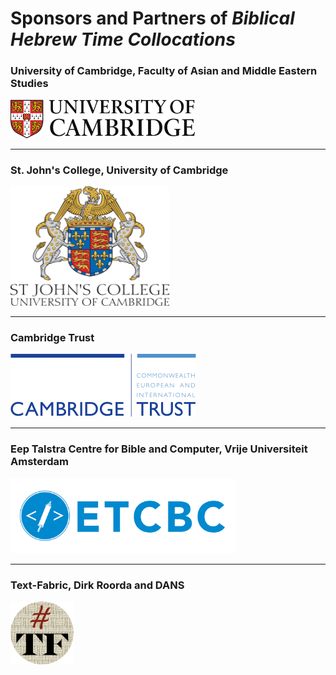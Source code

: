 # Sponsors and Partners of *Biblical Hebrew Time Collocations*

###  University of Cambridge, Faculty of Asian and Middle Eastern Studies
<a href="https://www.ames.cam.ac.uk"><img src="images/CambridgeU_color.jpg" width="295.25" height="61.375"></a>

<hr>

### St. John's College, University of Cambridge
<a href="https://www.joh.cam.ac.uk"><img src="images/stjohns.png" width="254" height="191"></a>

<hr>

### Cambridge Trust
<a href="https://www.cambridgetrust.org"><img src="images/cambridgetrust.png"></a>

<hr>

### Eep Talstra Centre for Bible and Computer, Vrije Universiteit Amsterdam
<a href="http://www.etcbc.nl"><img src="images/etcbc.png" width="360" height="120"></a>

<hr>

### Text-Fabric, Dirk Roorda and DANS
<a href="https://www.github.com/annotation/text-fabric"><img src="images/tf.png" width="101" height="101"></a>
